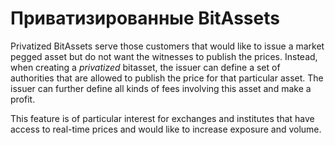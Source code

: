 # Приватизированные BitAssets

Privatized BitAssets serve those customers that would like to issue a market pegged asset but do not want the witnesses to publish the prices. Instead, when creating a *privatized* bitasset, the issuer can define a set of authorities that are allowed to publish the price for that particular asset. The issuer can further define all kinds of fees involving this asset and make a profit.

This feature is of particular interest for exchanges and institutes that have access to real-time prices and would like to increase exposure and volume.